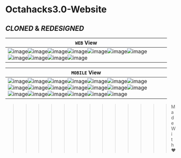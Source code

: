 # Octahacks3.0-Website
## *CLONED* & *REDESIGNED*

|`WEB` View|
|---|
|![image](https://user-images.githubusercontent.com/56549294/84592518-e11d2380-ae63-11ea-8105-8e8c4bd0b4c0.png)![image](https://user-images.githubusercontent.com/56549294/84592547-17f33980-ae64-11ea-8633-eb44870e31ea.png)![image](https://user-images.githubusercontent.com/56549294/84593018-47577580-ae67-11ea-8cca-9174896d92e2.png)![image](https://user-images.githubusercontent.com/56549294/84592584-60125c00-ae64-11ea-960b-8a73cf299b1a.png)![image](https://user-images.githubusercontent.com/56549294/84592601-791b0d00-ae64-11ea-858c-a56e0a1cb759.png)![image](https://user-images.githubusercontent.com/56549294/84592830-0d39a400-ae66-11ea-99a2-0218349cd781.png)![image](https://user-images.githubusercontent.com/56549294/84592638-cc8d5b00-ae64-11ea-8f8f-0b26c07c7c70.png)![image](https://user-images.githubusercontent.com/56549294/84592649-e038c180-ae64-11ea-8397-d493ab12192c.png)![image](https://user-images.githubusercontent.com/56549294/84592668-02324400-ae65-11ea-90cf-cab529ff6624.png)![image](https://user-images.githubusercontent.com/56549294/84592679-1f671280-ae65-11ea-9630-fb8ab2e52218.png)![image](https://user-images.githubusercontent.com/56549294/84592698-402f6800-ae65-11ea-8c9f-fcf0bdc4817f.png)|

|`MOBILE` View|
|---|
|![image](https://user-images.githubusercontent.com/56549294/84593044-71a93300-ae67-11ea-8e59-405371b87a5f.png)![image](https://user-images.githubusercontent.com/56549294/84593082-afa65700-ae67-11ea-9fba-3f79f2dadf20.png)![image](https://user-images.githubusercontent.com/56549294/84593102-cc428f00-ae67-11ea-9d42-f843ee9ca32b.png)![image](https://user-images.githubusercontent.com/56549294/84593219-ab2e6e00-ae68-11ea-902a-1949a4eb7cac.png)![image](https://user-images.githubusercontent.com/56549294/84593260-f8aadb00-ae68-11ea-8271-0a4e380930f2.png)![image](https://user-images.githubusercontent.com/56549294/84593311-40316700-ae69-11ea-8a36-7c16f41854f3.png)![image](https://user-images.githubusercontent.com/56549294/84593336-56d7be00-ae69-11ea-9fa6-3df6b0566bdc.png)![image](https://user-images.githubusercontent.com/56549294/84593353-6bb45180-ae69-11ea-8220-e49f5d41afe2.png)![image](https://user-images.githubusercontent.com/56549294/84593375-930b1e80-ae69-11ea-89a8-51ee3c332e75.png)![image](https://user-images.githubusercontent.com/56549294/84593494-2c3a3500-ae6a-11ea-8b34-cf4e368fee7a.png)![image](https://user-images.githubusercontent.com/56549294/84593528-60adf100-ae6a-11ea-9b93-7319bac96bf8.png)![image](https://user-images.githubusercontent.com/56549294/84593567-80ddb000-ae6a-11ea-87b2-15b4fae20ae6.png)![image](https://user-images.githubusercontent.com/56549294/84593596-8f2bcc00-ae6a-11ea-9fc4-34cceda2bd11.png)![image](https://user-images.githubusercontent.com/56549294/84593608-a10d6f00-ae6a-11ea-9b80-4aa2d66bd501.png)![image](https://user-images.githubusercontent.com/56549294/84593617-af5b8b00-ae6a-11ea-8545-f1cfb84f6f58.png)![image](https://user-images.githubusercontent.com/56549294/84593625-baaeb680-ae6a-11ea-8e12-e95d1e4748a9.png)![image](https://user-images.githubusercontent.com/56549294/84593635-c601e200-ae6a-11ea-83f3-f89ab0362f17.png)![image](https://user-images.githubusercontent.com/56549294/84593658-e467dd80-ae6a-11ea-8e66-46432363263c.png)![image](https://user-images.githubusercontent.com/56549294/84593676-fc3f6180-ae6a-11ea-92ba-c5b7aab23e51.png)![image](https://user-images.githubusercontent.com/56549294/84593714-1e38e400-ae6b-11ea-8fbe-ddf5d30f43e2.png)

>>>>>>>>>>>>>Made With
>>>>>>>>>❤️
